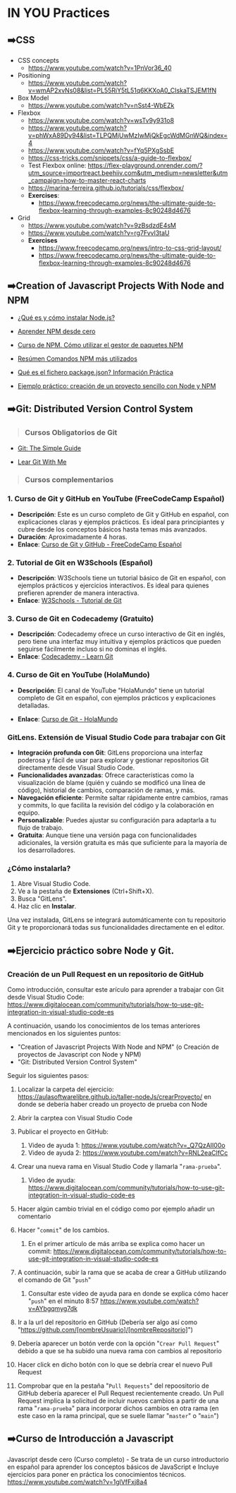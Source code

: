 # IN YOU Practices



## ➡️CSS

- CSS concepts
  - https://www.youtube.com/watch?v=1PnVor36_40
- Positioning
  - https://www.youtube.com/watch?v=wmAP2xvNs08&list=PL55RiY5tL51q6KKXoA0_CIskaTSJEM1fN
- Box Model
  - https://www.youtube.com/watch?v=nSst4-WbEZk
- Flexbox
  - https://www.youtube.com/watch?v=wsTv9y931o8
  - https://www.youtube.com/watch?v=phWxA89Dy94&list=TLPQMjUwMzIwMjQkEgcWdMGnWQ&index=4
  - https://www.youtube.com/watch?v=fYq5PXgSsbE
  - https://css-tricks.com/snippets/css/a-guide-to-flexbox/
  - Test Flexbox online: https://flex-playground.onrender.com/?utm_source=importreact.beehiiv.com&utm_medium=newsletter&utm_campaign=how-to-master-react-charts
  - https://marina-ferreira.github.io/tutorials/css/flexbox/
  - **Exercises**: 
    - https://www.freecodecamp.org/news/the-ultimate-guide-to-flexbox-learning-through-examples-8c90248d4676
- Grid
  - https://www.youtube.com/watch?v=9zBsdzdE4sM
  - https://www.youtube.com/watch?v=rg7Fvvl3taU
  - **Exercises**
    - https://www.freecodecamp.org/news/intro-to-css-grid-layout/
    - https://www.freecodecamp.org/news/the-ultimate-guide-to-flexbox-learning-through-examples-8c90248d4676

## ➡️Creation of Javascript Projects With Node and NPM

- [¿Qué es y cómo instalar Node.js?](https://kinsta.com/es/blog/como-instalar-node-js/)

- [Aprender NPM desde cero](https://www.luisllamas.es/npm-desde-cero/)

- [Curso de NPM. Cómo utilizar el gestor de paquetes NPM](https://www.luisllamas.es/curso-npm/)

- [Resúmen Comandos NPM más utilizados](https://www.luisllamas.es/npm-cheatsheet/)

- [Qué es el fichero package.json? Información Práctica](https://www.youtube.com/watch?v=rAQGFe7lCVs)

- [Ejemplo práctico: creación de un proyecto sencillo con Node y NPM](https://aulasoftwarelibre.github.io/taller-nodeJs/)

## ➡️Git: Distributed Version Control System

> ### Cursos Obligatorios de Git

- [Git: The Simple Guide](https://rogerdudler.github.io/git-guide/index.es.html)

- [Lear Git With Me](https://www.gitme.live/)
  

> ### Cursos complementarios

### 1. **Curso de Git y GitHub en YouTube (FreeCodeCamp Español)**
   - **Descripción**: Este es un curso completo de Git y GitHub en español, con explicaciones claras y ejemplos prácticos. Es ideal para principiantes y cubre desde los conceptos básicos hasta temas más avanzados.
   - **Duración**: Aproximadamente 4 horas.
   - **Enlace**: [Curso de Git y GitHub - FreeCodeCamp Español](https://www.youtube.com/watch?v=HiXLkL42tMU)

### 2. **Tutorial de Git en W3Schools (Español)**
   - **Descripción**: W3Schools tiene un tutorial básico de Git en español, con ejemplos prácticos y ejercicios interactivos. Es ideal para quienes prefieren aprender de manera interactiva.
   - **Enlace**: [W3Schools - Tutorial de Git](https://www.w3schools.com/git/)

### 3. **Curso de Git en Codecademy (Gratuito)**
   - **Descripción**: Codecademy ofrece un curso interactivo de Git en inglés, pero tiene una interfaz muy intuitiva y ejemplos prácticos que pueden seguirse fácilmente incluso si no dominas el inglés.
   - **Enlace**: [Codecademy - Learn Git](https://www.codecademy.com/learn/learn-git)

### 4. **Curso de Git en YouTube (HolaMundo)**
   - **Descripción**: El canal de YouTube "HolaMundo" tiene un tutorial completo de Git en español, con ejemplos prácticos y explicaciones detalladas.

   - **Enlace**: [Curso de Git - HolaMundo](https://www.youtube.com/watch?v=VdGzPZ31ts8)

     

### GitLens. Extensión de Visual Studio Code para trabajar con Git
- **Integración profunda con Git**: GitLens proporciona una interfaz poderosa y fácil de usar para explorar y gestionar repositorios Git directamente desde Visual Studio Code.
- **Funcionalidades avanzadas**: Ofrece características como la visualización de blame (quién y cuándo se modificó una línea de código), historial de cambios, comparación de ramas, y más.
- **Navegación eficiente**: Permite saltar rápidamente entre cambios, ramas y commits, lo que facilita la revisión del código y la colaboración en equipo.
- **Personalizable**: Puedes ajustar su configuración para adaptarla a tu flujo de trabajo.
- **Gratuita**: Aunque tiene una versión paga con funcionalidades adicionales, la versión gratuita es más que suficiente para la mayoría de los desarrolladores.

### ¿Cómo instalarla?
1. Abre Visual Studio Code.
2. Ve a la pestaña de **Extensiones** (Ctrl+Shift+X).
3. Busca "GitLens".
4. Haz clic en **Instalar**.

Una vez instalada, GitLens se integrará automáticamente con tu repositorio Git y te proporcionará todas sus funcionalidades directamente en el editor.

## ➡️Ejercicio práctico sobre Node y Git. 

### Creación de un Pull Request en un repositorio de GitHub

Como introducción, consultar este arículo para aprender a trabajar con Git desde Visual Studio Code: https://www.digitalocean.com/community/tutorials/how-to-use-git-integration-in-visual-studio-code-es

A continuación, usando los conocimientos de los temas anteriores mencionados en los siguientes puntos:

- "Creation of Javascript Projects With Node and NPM" (o Creación de proyectos de Javascript con Node y NPM)
- "Git: Distributed Version Control System"

 Seguir los siguientes pasos:

1. Localizar la carpeta del ejercicio: https://aulasoftwarelibre.github.io/taller-nodeJs/crearProyecto/ en donde se debería haber creado un proyecto de prueba con Node
2. Abrir la carptea con Visual Studio Code
3. Publicar el proyecto en GitHub: 
   1. Video de ayuda 1: https://www.youtube.com/watch?v=_Q7QzAII00o
   2. Video de ayuda 2: https://www.youtube.com/watch?v=RNL2eaClfCc
4. Crear una nueva rama en Visual Studio Code y llamarla "`rama-prueba`".
   1. Video de ayuda: https://www.digitalocean.com/community/tutorials/how-to-use-git-integration-in-visual-studio-code-es

5. Hacer algún cambio trivial en el código como por ejemplo añadir un comentario
6. Hacer "`commit`" de los cambios. 
   1. En el primer artículo de más arriba se explica como hacer un commit: https://www.digitalocean.com/community/tutorials/how-to-use-git-integration-in-visual-studio-code-es

7. A continuación, subir la rama que se acaba de crear a GitHub utilizando el comando de Git "`push`" 
   1. Consultar este video de ayuda para en donde se explica cómo hacer "`push`" en el minuto 8:57 https://www.youtube.com/watch?v=AYbgqmyg7dk

8. Ir a la url del repositorio en GitHub (Debería ser algo así como "https://github.com/[nombreUsuario]/[nombreRepositorio]")
9. Debería aparecer un botón verde con la opción "`Crear Pull Request`" debido a que se ha subido una nueva rama con cambios al repositorio
10. Hacer click en dicho botón con lo que se debría crear el nuevo Pull Request
11. Comprobar que en la pestaña "`Pull Requests`" del repoositorio de GitHub debería aparecer el Pull Request recientemente creado. Un Pull Request implica la solicitud de incluir nuevos cambios a partir de una rama "`rama-prueba`" para incorporar dichos cambios en otra rama (en este caso en la rama principal, que se suele llamar "`master`" o "`main`")

## ➡️Curso de Introducción a Javascript

Javascript desde cero (Curso completo) - Se trata de un curso introductorio en español para aprender los conceptos básicos de JavaScript e Incluye ejercicios para poner en práctica los conocimientos técnicos. https://www.youtube.com/watch?v=1glVfFxj8a4
